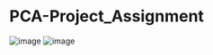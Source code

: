# PCA-Project_Assignment
![image](https://user-images.githubusercontent.com/91583833/157816077-44b2d552-3b1d-4547-86aa-7b5caada1a0a.png)
![image](https://user-images.githubusercontent.com/91583833/157816233-1bb3e19f-df54-4506-b3aa-4cf7008042d1.png)
